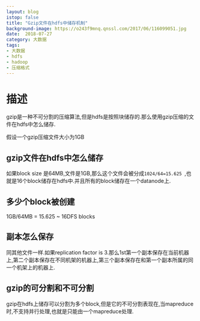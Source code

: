 ```yaml
---
layout: blog
istop: false
title: "Gzip文件在hdfs中储存机制"
background-image: https://o243f9mnq.qnssl.com/2017/06/116099051.jpg
date:  2018-07-27
category: 大数据
tags:
- 大数据
- hdfs
- hadoop
- 压缩格式
---
```


# 描述
gzip是一种不可分割的压缩算法,但是hdfs是按照块储存的.那么使用gzip压缩的文件在hdfs中怎么储存.

假设一个gzip压缩文件大小为1GB
## gzip文件在hdfs中怎么储存
如果block size 是64MB,文件是1GB,那么这个文件会被分成`1024/64=15.625 `,也就是16个block储存在hdfs中.并且所有的block储存在一个datanode上.
## 多少个block被创建
1GB/64MB = 15.625 ~ 16DFS blocks
## 副本怎么保存
同其他文件一样.如果replication factor is 3.那么1st第一个副本保存在当前机器上,第二个副本保存在不同机架的机器上,第三个副本保存在和第一个副本所属的同一个机架上的机器上.
## gzip的可分割和不可分割
gzip在hdfs上储存可以分割为多个block,但是它的不可分割表现在,当mapreduce时,不支持并行处理,也就是只能由一个mapreduce处理.